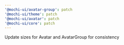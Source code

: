 ```yaml
---
'@mochi-ui/avatar-group': patch
'@mochi-ui/theme': patch
'@mochi-ui/avatar': patch
'@mochi-ui/core': patch
---
```


Update sizes for Avatar and AvatarGroup for consistency
